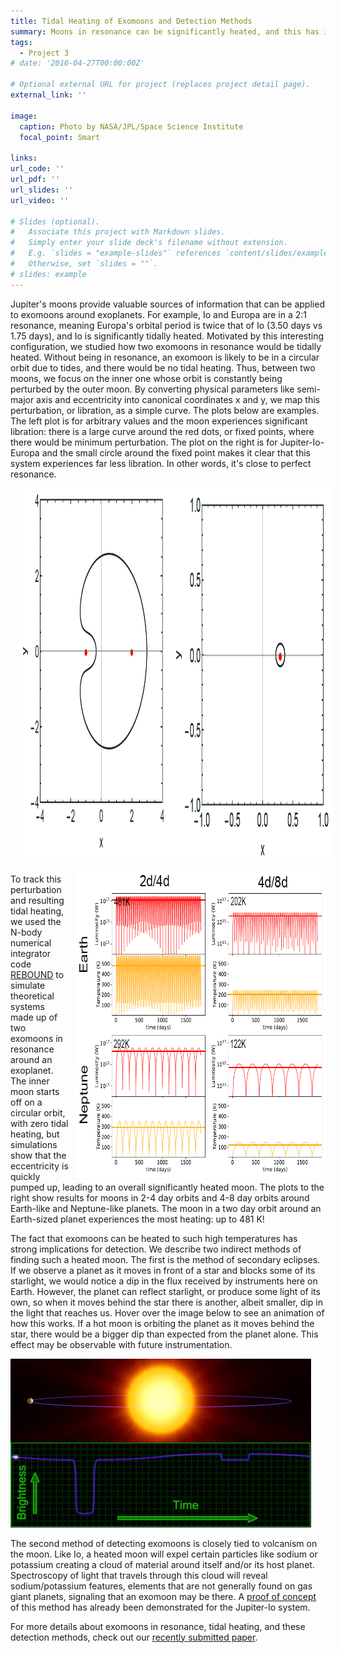 ```yaml
---
title: Tidal Heating of Exomoons and Detection Methods
summary: Moons in resonance can be significantly heated, and this has implications for exomoon detection.
tags:
  - Project 3
# date: '2016-04-27T00:00:00Z'

# Optional external URL for project (replaces project detail page).
external_link: ''

image:
  caption: Photo by NASA/JPL/Space Science Institute
  focal_point: Smart

links:
url_code: ''
url_pdf: ''
url_slides: ''
url_video: ''

# Slides (optional).
#   Associate this project with Markdown slides.
#   Simply enter your slide deck's filename without extension.
#   E.g. `slides = "example-slides"` references `content/slides/example-slides.md`.
#   Otherwise, set `slides = ""`.
# slides: example
---
```


Jupiter's moons provide valuable sources of information that can be applied to exomoons around exoplanets. For example, Io and Europa are in a 2:1 resonance, meaning Europa's orbital period is twice that of Io (3.50 days vs 1.75 days), and Io is significantly tidally heated. Motivated by this interesting configuration, we studied how two exomoons in resonance would be tidally heated. Without being in resonance, an exomoon is likely to be in a circular orbit due to tides, and there would be no tidal heating. Thus, between two moons, we focus on the inner one whose orbit is constantly being perturbed by the outer moon. By converting physical parameters like semi-major axis and eccentricity into canonical coordinates x and y, we map this perturbation, or libration, as a simple curve. The plots below are examples. The left plot is for arbitrary values and the moon experiences significant libration: there is a large curve around the red dots, or fixed points, where there would be minimum perturbation. The plot on the right is for Jupiter-Io-Europa and the small circle around the fixed point makes it clear that this system experiences far less libration. In other words, it's close to perfect resonance.

<img style="padding-left: 10px; padding-bottom: 0px; padding-top: 0px" src="./contours.png" width="800px" height="600px">

<img style="float: right; padding-left: 10px; padding-bottom: 0px; padding-top: 0px" src="./heating.PNG" width="400px" height="500px">

To track this perturbation and resulting tidal heating, we used the N-body numerical integrator code [REBOUND](https://rebound.readthedocs.io/en/latest/) to simulate theoretical systems made up of two exomoons in resonance around an exoplanet. The inner moon starts off on a circular orbit, with zero tidal heating, but simulations show that the eccentricity is quickly pumped up, leading to an overall significantly heated moon. The plots to the right show results for moons in 2-4 day orbits and 4-8 day orbits around Earth-like and Neptune-like planets. The moon in a two day orbit around an Earth-sized planet experiences the most heating: up to 481 K!

The fact that exomoons can be heated to such high temperatures has strong implications for detection. We describe two indirect methods of finding such a heated moon. The first is the method of secondary eclipses. If we observe a planet as it moves in front of a star and blocks some of its starlight, we would notice a dip in the flux received by instruments here on Earth. However, the planet can reflect starlight, or produce some light of its own, so when it moves behind the star there is another, albeit smaller, dip in the light that reaches us. Hover over the image below to see an animation of how this works. If a hot moon is orbiting the planet as it moves behind the star, there would be a bigger dip than expected from the planet alone. This effect may be observable with future instrumentation.
<!---
 <img id="myimage" style="padding-left: 10px; padding-bottom: 0px; padding-top: 0px" src="./transit.gif" width="500px" height="500px">
--->
<img src="./transitstill2.PNG" onmouseover="this.src='./transit.gif'" onmouseout="this.src='./transitstill2.PNG'" />

The second method of detecting exomoons is closely tied to volcanism on the moon. Like Io, a heated moon will expel certain particles like sodium or potassium creating a cloud of material around itself and/or its host planet. Spectroscopy of light that travels through this cloud will reveal sodium/potassium features, elements that are not generally found on gas giant planets, signaling that an exomoon may be there. A [proof of concept](https://iopscience.iop.org/article/10.3847/1538-4357/ab40cc#apjab40ccs3) of this method has already been demonstrated for the Jupiter-Io system.

For more details about exomoons in resonance, tidal heating, and these detection methods, check out our [recently submitted paper](https://arxiv.org/abs/2206.11368).
